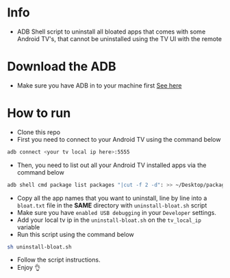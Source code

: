 # Info

* ADB Shell script to uninstall all bloated apps that comes with some Android TV's, that cannot be uninstalled using the TV UI with the remote

# Download the ADB
* Make sure you have ADB in to your machine first [See here](https://www.xda-developers.com/install-adb-windows-macos-linux/)

# How to run

* Clone this repo
* First you need to connect to your Android TV using the command below
```bash
adb connect <your tv local ip here>:5555
```
* Then, you need to list out all your Android TV installed apps via the command below
```bash
adb shell cmd package list packages "|cut -f 2 -d": >> ~/Desktop/packages.txt
```
* Copy all the app names that you want to uninstall, line by line into a `bloat.txt` file in the **SAME** directory with `uninstall-bloat.sh` script
* Make sure you have `enabled USB debugging` in your `Developer` settings.
* Add your local tv ip in the `uninstall-bloat.sh` on the `tv_local_ip` variable
* Run this script using the command below
```bash
sh uninstall-bloat.sh
```
* Follow the script instructions.
* Enjoy
👌
